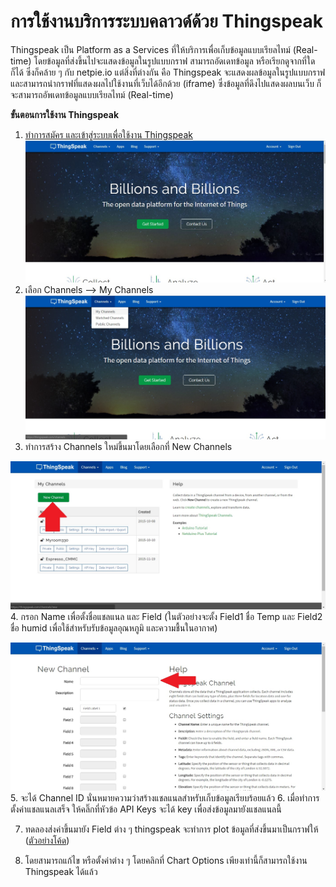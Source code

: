 # การใช้งานบริการระบบคลาวด์ด้วย Thingspeak

Thingspeak เป็น Platform as a Services ที่ให้บริการเพื่อเก็บข้อมูลแบบเรียลไทม์ \(Real-time\) โดยข้อมูลที่ส่งขึ้นไปจะแสดงข้อมูลในรูปแบบกราฟ สามารถอัดเดทข้อมูล หรือเรียกดูจากที่ใดก็ได้ ซึ่งก็คล้าย ๆ กับ netpie.io แต่สิ่งที่ต่างกัน คือ Thingspeak จะแสดงผลข้อมูลในรูปแบบกราฟ และสามารถนำกราฟที่แสดงผลไปใช้งานที่เว็บได้อีกด้วย \(iframe\) ซึ่งข้อมูลที่ดึงไปแสดงผลบนเว็บ ก็จะสามารถอัพเดทข้อมูลแบบเรียลไทม์ \(Real-time\)

**ขั้นตอนการใช้งาน Thingspeak**

1. [ทำการสมัคร และเข้าสู่ระบบเพื่อใช้งาน Thingspeak ](https://thingspeak.com)
  ![](/images/thingspeak1.jpg)
2. เลือก Channels --&gt; My Channels
  ![](/images/thingspeak2.jpg)
3. ทำการสร้าง Channels ใหม่ขึ้นมาโดยเลือกที่ New Channels

  ![](/images/thingspeak3.jpg)
4. กรอก Name เพื่อตั้งชื่อแชลแนล และ Field \(ในตัวอย่างจะตั้ง Field1 ชื่อ Temp และ Field2 ชื่อ humid เพื่อใช้สำหรับรับข้อมูลอุณหภูมิ และความชื้นในอากาศ\)

  ![](/images/thingspeak4.jpg)
5. จะได้ Channel ID นั่นหมายความว่าสร้างแชลแนลสำหรับเก็บข้อมูลเรียบร้อยแล้ว
6. เมื่อทำการตั้งค่าแชลแนลเสร็จ ให้คลิ๊กที่หัวข้อ API Keys จะได้ key เพื่อส่งข้อมูลมายังแชลแนลนี้ 

7. ทดลองส่งค่าขึ้นมายัง Field ต่าง ๆ thingspeak จะทำการ plot ข้อมูลที่ส่งขึ้นมาเป็นกราฟให้ \([ตัวอย่างโค้ด](https://github.com/bavensky/ESPlite_Thingspeak "ตัวอย่างโค้ด")\)

8. โดยสามารถแก้ไข หรือตั้งค่าต่าง ๆ โดยคลิกที่ Chart Options เพียงเท่านี้ก็สามารถใช้งาน Thingspeak ได้แล้ว

